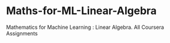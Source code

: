 # Maths-for-ML-Linear-Algebra
Mathematics for Machine Learning : Linear Algebra. All Coursera Assignments
